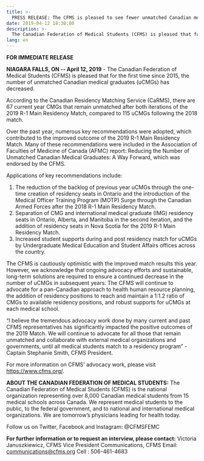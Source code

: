 ```yaml
---
title: >-
  PRESS RELEASE: The CFMS is pleased to see fewer unmatched Canadian medical graduates after the 2019 R-1 Main Residency Match
date: 2019-04-12 18:30:00
description: >-
  The Canadian Federation of Medical Students (CFMS) is pleased that for the first time since 2015, the number of unmatched Canadian medical graduates (uCMGs) has decreased.
lang: en
---
```


**FOR IMMEDIATE RELEASE**

**NIAGARA FALLS, ON -- April 12, 2019** - The Canadian Federation of Medical Students (CFMS) is pleased that for the first time since 2015, the number of unmatched Canadian medical graduates (uCMGs) has decreased.

According to the Canadian Residency Matching Service (CaRMS), there are 67 current year CMGs that remain unmatched after both iterations of the 2019 R-1 Main Residency Match, compared to 115 uCMGs following the 2018 match.

Over the past year, numerous key recommendations were adopted, which contributed to the improved outcome of the 2019 R-1 Main Residency Match. Many of these recommendations were included in the Association of Faculties of Medicine of Canada (AFMC) report: Reducing the Number of Unmatched Canadian Medical Graduates: A Way Forward, which was endorsed by the CFMS.

Applications of key recommendations include:
1. The reduction of the backlog of previous year uCMGs through the one-time creation of residency seats in Ontario and the introduction of the Medical Officer Training Program (MOTP) Surge through the Canadian Armed Forces after the 2018 R-1 Main Residency Match.
2. Separation of CMG and international medical graduate (IMG) residency seats in Ontario, Alberta, and Manitoba in the second iteration, and the addition of residency seats in Nova Scotia for the 2019 R-1 Main Residency Match.
3. Increased student supports during and post residency match for uCMGs by Undergraduate Medical Education and Student Affairs offices across the country.

The CFMS is cautiously optimistic with the improved match results this year. However, we acknowledge that ongoing advocacy efforts and sustainable, long-term solutions are required to ensure a continued decrease in the number of uCMGs in subsequent years. The CFMS will continue to advocate for a pan-Canadian approach to health human resource planning, the addition of residency positions to reach and maintain a 1:1.2 ratio of CMGs to available residency positions, and robust supports for uCMGs at each medical school.

“I believe the tremendous advocacy work done by many current and past CFMS representatives has significantly impacted the positive outcomes of the 2019 Match. We will continue to advocate for all those that remain unmatched and collaborate with external medical organizations and governments, until all medical students match to a residency program” - Captain Stephanie Smith, CFMS President.

For more information on CFMS’ advocacy work, please visit <https://www.cfms.org/>.

**ABOUT THE CANADIAN FEDERATION OF MEDICAL STUDENTS:**
The Canadian Federation of Medical Students (CFMS) is the national organization representing over 8,000 Canadian medical students from 15 medical schools across Canada. We represent medical students to the public, to the federal government, and to national and international medical organizations. We are tomorrow’s physicians leading for health today.

Follow us on Twitter, Facebook and Instagram: @CFMSFEMC

**For further information or to request an interview, please contact:**
Victoria Januszkiewicz, CFMS Vice President Communications, CFMS
Email: <communications@cfms.org>
Cell : 506-461-4683